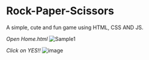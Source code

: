 # Rock-Paper-Scissors
A simple, cute and fun game using HTML, CSS AND JS.

*Open Home.html*
![Sample1](https://github.com/Ibarelysleep/Rock-Paper-Scissors/assets/108461434/1dd8e118-968b-4728-8a86-90f9fe741512)


*Click on YES!!*
![image](https://github.com/Ibarelysleep/Rock-Paper-Scissors/assets/108461434/3c9ff4be-1904-4fa8-9979-7911fa0401bd)

